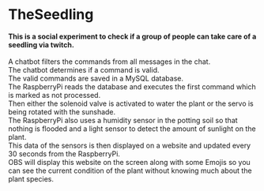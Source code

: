 # TheSeedling
__This is a social experiment to check if a group of people can take care of a seedling via twitch.__<br/><br/>
A chatbot filters the commands from all messages in the chat.<br/>
The chatbot determines if a command is valid.<br/>
The valid commands are saved in a MySQL database.<br/>
The RaspberryPi reads the database and executes the first command which is marked as not processed.<br/>
Then either the solenoid valve is activated to water the plant or the servo is being rotated with the sunshade.<br/>
The RaspberryPi also uses a humidity sensor in the potting soil so that nothing is flooded and a light sensor to detect the amount of sunlight on the plant.<br/>
This data of the sensors is then displayed on a website and updated every 30 seconds from the RaspberryPi.<br/>
OBS will display this website on the screen along with some Emojis so you can see the current condition of the plant without knowing much about the plant species.

